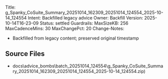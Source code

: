 Title: g_Spanky_CoSuite_Summary_20251014_162309_20251014_124554_2025-10-14_124554
Intent: Backfilled legacy advice
Owner: Backfill
Version: 2025-10-14T16-23-09
Status: settled
Guardrails:
  MaxSizeKB: 256
  MaxCadenceMins: 30
  MaxChangePct: 20
Change-Notes:
  - Backfilled from legacy content; preserved original timestamp

## Source Files
- docs\advice_bombs\batch_20251014_124554\g_Spanky_CoSuite_Summary_20251014_162309_20251014_124554_2025-10-14_124554.zip)
